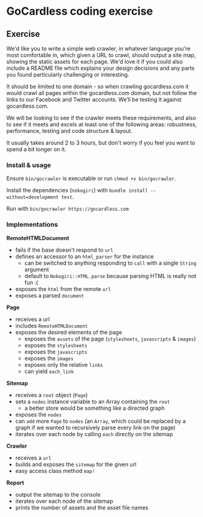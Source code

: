 # GoCardless coding exercise

## Exercise

We'd like you to write a simple web crawler, in whatever language you're most comfortable in, which given a URL to crawl, should output a site map, showing the static assets for each page. We'd love it if you could also include a README file which explains your design decisions and any parts you found particularly challenging or interesting.

It should be limited to one domain - so when crawling gocardless.com it would crawl all pages within the gocardless.com domain, but not follow the links to our Facebook and Twitter accounts. We’ll be testing it against gocardless.com.

We will be looking to see if the crawler meets these requirements, and also to see if it meets and excels at least one of the following areas: robustness, performance, testing and code structure & layout.

It usually takes around 2 to 3 hours, but don't worry if you feel you want to spend a bit longer on it.

### Install & usage

Ensure `bin/gocrawler` is executable or run `chmod +x bin/gocrawler`.

Install the dependencies (`nokogiri`) with `bundle install --without=development test`.

Run with `bin/gocrawler https://gocardless.com`

### Implementations


**RemoteHTMLDocument**

- fails if the base doesn't respond to `url`
- defines an accessor to an `html_parser` for the instance
  - can be switched to anything responding to `call` with a single `String` argument
  - default to `Nokogiri::HTML.parse` because parsing HTML is really not fun :(
- exposes the `html` from the remote `url`
- exposes a parsed `document` 

**Page**

- receives a url
- includes `RemoteHTMLDocument`
- exposes the desired elements of the page
  - exposes the `assets` of the page (`stylesheets`, `javascripts` & `images`)
  - exposes the `stylesheets`
  - exposes the `javascripts`
  - exposes the `images`
  - exposes only the relative `links`
  - can yield `each_link`

**Sitemap**

- receives a `root` object (`Page`)
- sets a `nodes` instance variable to an Array containing the `root`
  - a better store would be something like a directed graph
- exposes the `nodes`
- can `add` more `Page` to `nodes` (an `Array`, which could be replaced by a graph if we wanted to recursively parse every link on the page)
- iterates over each node by calling `each` directly on the sitemap

**Crawler**

- receives a `url`
- builds and exposes the `sitemap` for the given url
- easy access class method `map!`

**Report**

- output the sitemap to the console
- iterates over each node of the sitemap
- prints the number of assets and the asset file names
